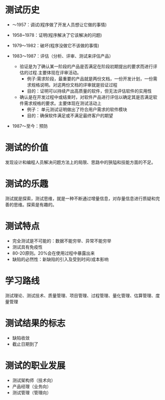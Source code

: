 # 测试历史

* ～1957：调试(程序做了开发人员想让它做的事情)
* 1958~1978：证明(程序解决了它该解决的问题)
* 1979～1982：破坏(程序没做它不该做的事情)
* 1983～1987：评估（分析、评审、测试来评估产品）
    - 验证是为了确认某一阶段的产品是否满足在阶段初期提出的要求而进行评估的过程.主要体现在评审活动。
        - 例子:需求阶段，最重要的产品就是两份文档，一份开发计划，一份需求规格说明。对这两份文档的评审就是验证过程
        - 目的：证明可以持续产出高质量的软件，但无法评估软件的实用性
    - 确认是在开发过程中或结束时，对软件产品进行评估以确定其是否满足软件需求规格的要求。主要体现在测试活动上
        - 例子： 单元测试证明做出了符合用户需求的软件模块
        - 目的：确保软件满足或不满足最终客户的期望

* 1987～至今：预防

# 测试的价值
发现设计和编程人员解决问题方法上的局限、思路中的狭隘和技能方面的不足。


# 测试的乐趣
测试就是探索，测试思维，就是一种不断通过增量信息，对存量信息进行质疑和完善的思维。探索是有趣的。

# 测试特点
* 完全测试是不可能的：数据不能穷举、异常不能穷举
* 测试具有免疫性
* 80-20原则。20%会在使用过程中暴露出来
* 缺陷的必然性：新缺陷的引入及受到时间/成本影响
# 学习路线
测试理论、测试技术、质量管理、项目管理、过程管理、量化管理、估算管理、度量管理

# 测试结果的标志
* 缺陷收敛
* 截止日期到了

# 测试的职业发展
* 测试架构师（技术向）
* 产品经理（业务向）
* 测试管理（管理向）
